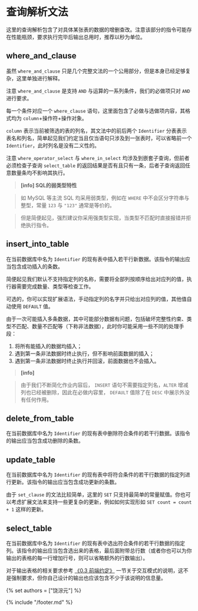 # 查询解析文法

这里的查询解析包含了对具体某张表的数据的增删查改。注意该部分的指令可能存在性能瓶颈，要求执行完毕后输出总用时，推荐以秒为单位。


## where_and_clause

虽然 `where_and_clause` 只是几个完整文法的一个公用部分，但是本身已经足够复杂，这里单独进行解释。

注意 `where_and_clause` 是支持 `AND` 与运算的一系列条件，我们的必做项只对 `AND` 进行要求。

每一个条件对应一个 `where_clause` 语句，这里面包含了必做与选做项内容，其格式均为 `column`+操作符+操作对象。

`column` 表示当前被筛选的表的列名，其文法中的前后两个 `Identifier` 分表表示表名和列名，简单起见我们约定当且仅当语句只涉及到一张表时，可以省略前一个 `Identifier`，此时列名是没有二义性的。

注意 `where_operator_select` 与 `where_in_select` 均涉及到嵌套子查询，但前者必须检查子查询 `select_table` 的返回结果是否有且只有一条，后者子查询返回任意数量条均不影响其执行。

> **[info] SQL的弱类型特性**

> 如 MySQL 等主流 SQL 均采用弱类型，例如在 `WHERE` 中不会区分字符串与整型，常量 `123` 与 `"123"` 通常是等价的。

> 但是简便起见，强烈建议你采用强类型实现，当类型不匹配时直接报错并拒绝执行指令。


## insert_into_table

在当前数据库中名为 `Identifier` 的现有表中插入若干行新数据。该指令的输出应当包含成功插入的条数。

简便起见我们默认不支持指定列的名称，需要将全部列按顺序给出对应列的值，执行器需要完成数量、类型等检查工作。

可选的，你可以实现扩展语法，手动指定列的名字并只给出对应列的值，其他值自动使用 `DEFAULT` 值。

由于一次可能插入多条数据，其中可能部分数据有问题，包括破坏完整性约束、类型不匹配、数量不匹配等（下称非法数据），此时你可能采用一些不同的处理手段：

1. 将所有能插入的数据均插入；
2. 遇到第一条非法数据时终止执行，但不影响前面数据的插入；
3. 遇到第一条非法数据时终止执行并回滚，前面数据也不会插入。

> **[info]**

> 由于我们不断简化作业内容后， `INSERT` 语句不需要指定列名，`ALTER` 增减列也已经被删除，因此在必做内容里， `DEFAULT` 值除了在 `DESC` 中展示外没有任何作用。

## delete_from_table

在当前数据库中名为 `Identifier` 的现有表中删除符合条件的若干行数据。该指令的输出应当包含成功删除的条数。


## update_table

在当前数据库中名为 `Identifier` 的现有表中将符合条件的若干行数据的指定列进行更新。该指令的输出应当包含成功更新的条数。

由于 `set_clause` 的文法比较简单，这里的 `SET` 只支持最简单的常量赋值。你也可以考虑扩展文法来支持一些更复杂的更新，例如如何实现形如 `SET count = count + 1` 这样的更新。

## select_table

在当前数据库中名为 `Identifier` 的现有表中选出符合条件的若干行数据的指定列。该指令的输出应当包含选出来的表格，最后面附带总行数（或者你也可以为你输出的表格的每一行增加行号，则可以省略额外的行数输出）。

对于输出表格的相关要求参考 [《0.3 前端约定》](../../chapter-0/0-3-frontend.md) 一节关于交互模式的说明，这不是强制要求，但你自己设计的输出也应该包含不少于该说明的信息量。


{% set authors = ["饶淙元"] %}

{% include "/footer.md" %}
